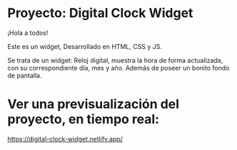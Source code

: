 # Proyecto: Digital Clock Widget

¡Hola a todos!

Este es un widget, Desarrollado en HTML, CSS y JS.

Se trata de un widget: Reloj digital, muestra la hora de forma actualizada, con su correspondiente día, mes y año. Además de poseer un bonito fondo de pantalla.


# Ver una previsualización del proyecto, en tiempo real:

https://digital-clock-widget.netlify.app/
